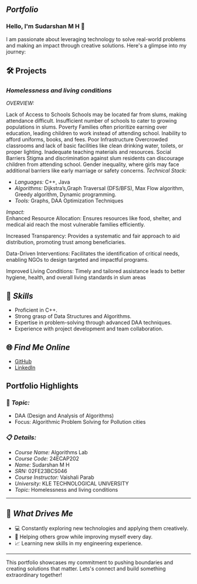 ## *Portfolio*

### Hello, I'm Sudarshan M H 👋

I am passionate about leveraging technology to solve real-world problems and making an impact through creative solutions. 
Here's a glimpse into my journey:  


## 🛠 Projects

### *Homelessness and living conditions*  

*OVERVIEW:*  

Lack of Access to Schools Schools may be located far from slums, making attendance difficult. Insufficient number of schools to cater to growing populations in slums.
Poverty Families often prioritize earning over education, leading children to work instead of attending school. Inability to afford uniforms, books, and fees.
Poor Infrastructure Overcrowded classrooms and lack of basic facilities like clean drinking water, toilets, or proper lighting. Inadequate teaching materials and resources.
Social Barriers Stigma and discrimination against slum residents can discourage children from attending school. Gender inequality, where girls may face additional barriers like early marriage or safety concerns.
*Technical Stack:*  

- *Languages:* C++, Java  
- *Algorithms:* Dijkstra’s,Graph Traversal (DFS/BFS), Max Flow algorithm, Greedy algorithm, Dynamic programming.
- *Tools:* Graphs, DAA Optimization Techniques  

*Impact:*  
Enhanced Resource Allocation: Ensures resources like food, shelter, and medical aid reach the most vulnerable families efficiently.

Increased Transparency: Provides a systematic and fair approach to aid distribution, promoting trust among beneficiaries.

Data-Driven Interventions: Facilitates the identification of critical needs, enabling NGOs to design targeted and impactful programs.

Improved Living Conditions: Timely and tailored assistance leads to better hygiene, health, and overall living standards in slum areas

## 🚀 *Skills*  

- Proficient in C++.  
- Strong grasp of Data Structures and Algorithms.  
- Expertise in problem-solving through advanced DAA techniques.  
- Experience with project development and team collaboration.  


## 🌐 *Find Me Online*

- [GitHub](https://github.com/sudarshan-mh/HLC.github.io/edit/main/README.md)
- [LinkedIn](https://www.linkedin.com/in/sudarshan-honnappanavar-518624345/)

## Portfolio Highlights

### 🎯 *Topic:* 

- DAA (Design and Analysis of Algorithms)  
- Focus: Algorithmic Problem Solving for Pollution cities  

### 📋 *Details:*

- *Course Name:* Algorithms Lab 
- *Course Code:* 24ECAP202  
- *Name:* Sudarshan M H 
- *SRN:* 02FE23BCS046
- *Course Instructor:* Vaishali Parab 
- *University:* KLE TECHNOLOGICAL UNIVERSITY
- *Topic:* Homelessness and living conditions

---

## 🎨 *What Drives Me*  
- 💻 Constantly exploring new technologies and applying them creatively.  
- 🤝 Helping others grow while improving myself every day.  
- 📈 Learning new skills in my engineering experience.

---

This portfolio showcases my commitment to pushing boundaries and creating  solutions that matter. Lets's connect and build something extraordinary together!
